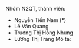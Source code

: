 Nhóm N2QT, thành viên:
- Nguyễn Tiến Nam (*)
- Lê Văn Quang
- Trương Thị Hồng Nhung
- Lương Thị Trang
Mô tả:
